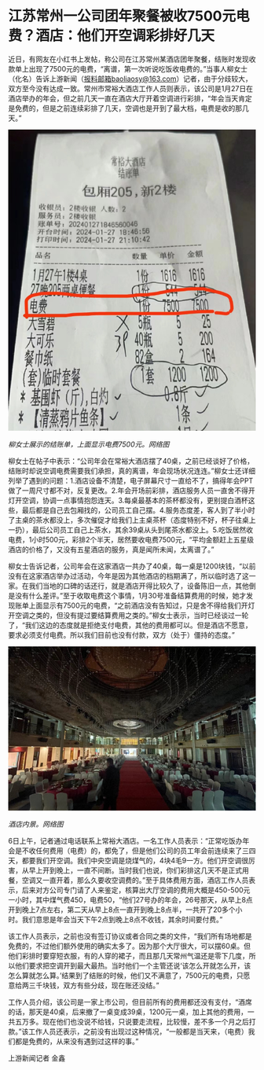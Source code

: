 # 江苏常州一公司团年聚餐被收7500元电费？酒店：他们开空调彩排好几天

近日，有网友在小红书上发帖，称公司在江苏常州某酒店团年聚餐，结账时发现收款单上出现了7500元的电费，“离谱，第一次听说吃饭收电费的。”当事人柳女士（化名）告诉上游新闻（报料邮箱baoliaosy@163.com）记者，由于分歧较大，双方至今没有达成一致。常州市常裕大酒店工作人员则表示，该公司是1月27日在酒店举办的年会，但之前几天一直在酒店大厅开着空调进行彩排，“年会当天肯定是免费的，但是之前连续彩排了几天，空调也是开到了最大档，电费是收的那几天。”

![af0cfa4eff1659ce65a696e08a4e711c.jpg](https://raw.githubusercontent.com/qqhsx/qqnews_image/main/2024/02/06/江苏常州一公司团年聚餐被收7500元电费？酒店：他们开空调彩排好几天/af0cfa4eff1659ce65a696e08a4e711c.jpg)

_柳女士展示的结账单，上面显示电费7500元。网络图_

柳女士在帖子中表示：“公司年会在常裕大酒店摆了40桌，之前已经谈好了价格，结账时却说空调电费需要我们承担，真的离谱，年会现场状况连连。”柳女士还详细列举了遇到的问题：1.酒店设备不清楚，电子屏幕尺寸一直给不了，搞得年会PPT做了一周尺寸都不对，反复更改。2.年会开场前彩排，酒店服务人员一直舍不得开灯开空调，协调一点事情抱怨连天。3.每桌最基本的茶杯都没有，更别提白酒杯这些，最后都是自己去包厢找的，公司员工自己摆。4.服务态度差，客人到了半小时了主桌的茶水都没上，多次催促才给我们上主桌茶杯（态度特别不好，杯子往桌上一扔），最后公司员工自己上茶水，其余39桌从头到尾茶水都没上。5.吃饭居然收电费，1小时500元，彩排2个半天，居然要收电费7500元，“平均金额赶上五星级酒店的价格了，又没有五星酒店的服务，真是闻所未闻，太离谱了。”

柳女士告诉记者，公司年会在这家酒店一共办了40桌，每一桌是1200块钱，“以前没有在这家酒店举办过活动，今年是因为其他酒店的档期满了，所以临时选了这一家。在我们当地的口碑的话还行，就是酒店开得比较久了，设备陈旧一点，其他倒是没有什么差评。”至于收取电费这个事情，1月30号准备结算费用的时候，她才发现账单上面显示有7500元的电费，“之前酒店没有告知过，只是舍不得给我们开灯开空调之类的，但没有提过要结算费用之类的。”柳女士表示，当时已经谈过一轮了，“我们这边的态度就是拒绝支付电费，其他的费用都可以。但是酒店不愿意，要求必须支付电费。所以我们目前也没有付款，双方（处于）僵持的态度。”

![f197afb2b6c396ebc4a590d7c952f554.jpg](https://raw.githubusercontent.com/qqhsx/qqnews_image/main/2024/02/06/江苏常州一公司团年聚餐被收7500元电费？酒店：他们开空调彩排好几天/f197afb2b6c396ebc4a590d7c952f554.jpg)

_酒店内景。网络图_

6日上午，记者通过电话联系上常裕大酒店。一名工作人员表示：“正常吃饭办年会是不收任何费用（电费）的，都免了，但是他们公司的员工年会前连续来了三四天，都要我们开空调。我们中央空调是烧煤气的，4块4毛9一方。他们开空调很厉害，从早上开到晚上，一直不间断。当时我们也说，你们彩排这几天不是正式用餐，空调又一直开着，那么久要收空调费的。”至于具体费用方面，酒店工作人员表示，后来对方公司专门请了人来鉴定，核算出大厅空调的费用大概是450-500元一小时，其中煤气费450，电费50，“他们27号办的年会，26号那天，从早上8点开到晚上7点左右，第二天从早上8点一直开到晚上8点半，一共开了20多个小时。我们意思是年会当天下午2点到晚上8点不收钱，其余时间要付费。”

该工作人员表示，之前也没有签订协议或者合同之类的文件，“我们所有场地都是免费的，不过他们额外使用的确实太多了。因为那个大厅很大，可以摆60桌。但他们彩排时要穿短衣服，有的人穿的裙子，而且那几天常州气温还是零下几度，所以他们要求把空调开到最大最热。当时他们一个主管还说‘该怎么开就怎么开，该怎么算就怎么算。’结果到了结账的时候，他们又不满意了，7500元的电费，只愿意给两三千块钱，双方有些分歧，现在账还没结。”

工作人员介绍，该公司是一家上市公司，但目前所有的费用都还没有支付，“酒席的话，那天是40桌，后来撤了一桌变成39桌，1200元一桌，加上其他的费用，一共五万多。现在他们也没说不给钱，只说要走流程，比较慢，差不多一个月之后打款。”该工作人员还表示，之前没有出现过这种情况，“一般都是当天来，（电费）我们都是免费的，从来没有遇到过这样的事。”

上游新闻记者 金鑫

